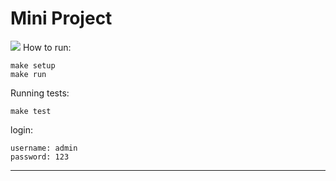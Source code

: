 # Mini Project

![](https://s3-us-west-2.amazonaws.com/aj07mm-public-files/Screen+Shot+2018-03-09+at+13.30.20.png)
How to run:

```
make setup
make run
```

Running tests:
```
make test
```

login:

	username: admin
	password: 123

---
